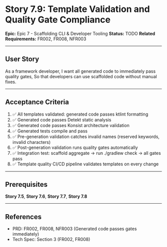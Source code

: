 # Story 7.9: Template Validation and Quality Gate Compliance

**Epic:** Epic 7 - Scaffolding CLI & Developer Tooling
**Status:** TODO
**Related Requirements:** FR002, FR008, NFR003

---

## User Story

As a framework developer,
I want all generated code to immediately pass quality gates,
So that developers can use scaffolded code without manual fixes.

---

## Acceptance Criteria

1. ✅ All templates validated: generated code passes ktlint formatting
2. ✅ Generated code passes Detekt static analysis
3. ✅ Generated code passes Konsist architecture validation
4. ✅ Generated tests compile and pass
5. ✅ Pre-generation validation catches invalid names (reserved keywords, invalid characters)
6. ✅ Post-generation validation runs quality gates automatically
7. ✅ Integration test: scaffold aggregate → run ./gradlew check → all gates pass
8. ✅ Template quality CI/CD pipeline validates templates on every change

---

## Prerequisites

**Story 7.5**, **Story 7.6**, **Story 7.7**, **Story 7.8**

---

## References

- PRD: FR002, FR008, NFR003 (Generated code passes gates immediately)
- Tech Spec: Section 3 (FR002, FR008)
